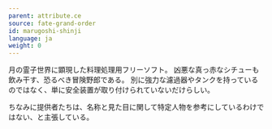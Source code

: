 ```yaml
---
parent: attribute.ce
source: fate-grand-order
id: marugoshi-shinji
language: ja
weight: 0
---
```


月の霊子世界に顕現した料理処理用フリーソフト。
凶悪な真っ赤なシチューも飲み干す、恐るべき冒険野郎である。
別に強力な濾過器やタンクを持っているのではなく、単に安全装置が取り付けられていないだけらしい。

ちなみに提供者たちは、名称と見た目に関して特定人物を参考にしているわけではない、と主張している。
